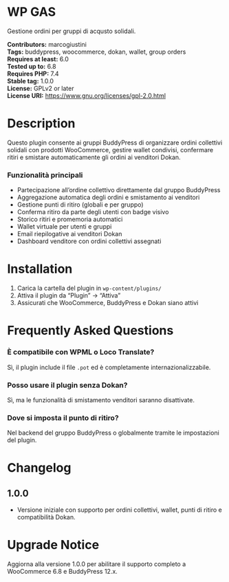 # WP GAS
Gestione ordini per gruppi di acqusto solidali.

**Contributors:** marcogiustini  
**Tags:** buddypress, woocommerce, dokan, wallet, group orders  
**Requires at least:** 6.0  
**Tested up to:** 6.8  
**Requires PHP:** 7.4  
**Stable tag:** 1.0.0  
**License:** GPLv2 or later  
**License URI:** https://www.gnu.org/licenses/gpl-2.0.html

# Description

Questo plugin consente ai gruppi BuddyPress di organizzare ordini collettivi solidali con prodotti WooCommerce, gestire wallet condivisi, confermare ritiri e smistare automaticamente gli ordini ai venditori Dokan.

### Funzionalità principali

- Partecipazione all’ordine collettivo direttamente dal gruppo BuddyPress  
- Aggregazione automatica degli ordini e smistamento ai venditori  
- Gestione punti di ritiro (globali e per gruppo)  
- Conferma ritiro da parte degli utenti con badge visivo  
- Storico ritiri e promemoria automatici  
- Wallet virtuale per utenti e gruppi  
- Email riepilogative ai venditori Dokan  
- Dashboard venditore con ordini collettivi assegnati

# Installation

1. Carica la cartella del plugin in `wp-content/plugins/`  
2. Attiva il plugin da “Plugin” → “Attiva”  
3. Assicurati che WooCommerce, BuddyPress e Dokan siano attivi

# Frequently Asked Questions

### È compatibile con WPML o Loco Translate?
Sì, il plugin include il file `.pot` ed è completamente internazionalizzabile.

### Posso usare il plugin senza Dokan?
Sì, ma le funzionalità di smistamento venditori saranno disattivate.

### Dove si imposta il punto di ritiro?
Nel backend del gruppo BuddyPress o globalmente tramite le impostazioni del plugin.

# Changelog

## 1.0.0
- Versione iniziale con supporto per ordini collettivi, wallet, punti di ritiro e compatibilità Dokan.

# Upgrade Notice

Aggiorna alla versione 1.0.0 per abilitare il supporto completo a WooCommerce 6.8 e BuddyPress 12.x.
